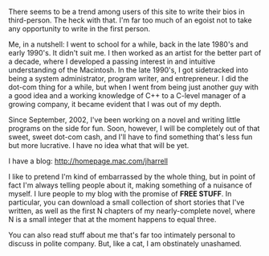 

There seems to be a trend among users of this site to write their bios in third-person. The heck with that. I'm far too much of an egoist not to take any opportunity to write in the first person.

Me, in a nutshell: I went to school for a while, back in the late 1980's and early 1990's. It didn't suit me. I then worked as an artist for the better part of a decade, where I developed a passing interest in and intuitive understanding of the Macintosh. In the late 1990's, I got sidetracked into being a system administrator, program writer, and entrepreneur. I did the dot-com thing for a while, but when I went from being just another guy with a good idea and a working knowledge of C++ to a C-level manager of a growing company, it became evident that I was out of my depth.

Since September, 2002, I've been working on a novel and writing little programs on the side for fun. Soon, however, I will be completely out of that sweet, sweet dot-com cash, and I'll have to find something that's less fun but more lucrative. I have no idea what that will be yet.

I have a blog: http://homepage.mac.com/jharrell

I like to pretend I'm kind of embarrassed by the whole thing, but in point of fact I'm always telling people about it, making something of a nuisance of myself. I lure people to my blog with the promise of **FREE STUFF**. In particular, you can download a small collection of short stories that I've written, as well as the first N chapters of my nearly-complete novel, where N is a small integer that at the moment happens to equal three.

You can also read stuff about me that's far too intimately personal to discuss in polite company. But, like a cat, I am obstinately unashamed.